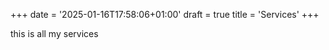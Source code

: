 +++
date = '2025-01-16T17:58:06+01:00'
draft = true
title = 'Services'
+++


this is all my services
